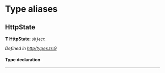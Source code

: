 

# Type aliases

<a id="httpstate"></a>

##  HttpState

**Ƭ HttpState**: *`object`*

*Defined in [http/types.ts:9](https://github.com/polkadot-js/api/blob/b37aebe/packages/rpc-provider/src/http/types.ts#L9)*

#### Type declaration

___

